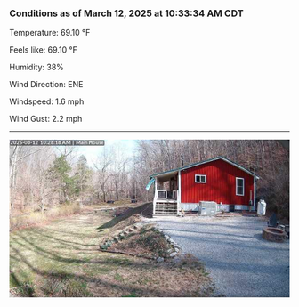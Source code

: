 ### Conditions as of March 12, 2025 at 10:33:34 AM CDT 

Temperature: 69.10 &deg;F

Feels like: 69.10 &deg;F

Humidity: 38%

Wind Direction: ENE

Windspeed: 1.6 mph

Wind Gust: 2.2 mph

---

<img src="./images/latest.jpeg"/>

